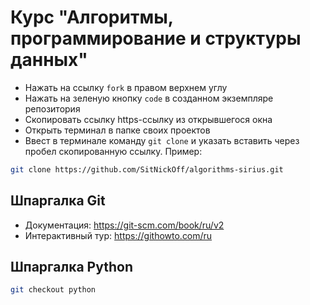 # Курс "Алгоритмы, программирование и структуры данных"

- Нажать на ссылку `fork` в правом верхнем углу 
- Нажать на зеленую кнопку `code` в созданном экземпляре репозитория 
- Скопировать ссылку https-ссылку из открывшегося окна
- Открыть терминал в папке своих проектов
- Ввест в терминале команду `git clone` и указать вставить через пробел скопированную ссылку. Пример:

```bash
git clone https://github.com/SitNickOff/algorithms-sirius.git
```

## Шпаргалка Git

- Документация: https://git-scm.com/book/ru/v2
- Интерактивный тур: https://githowto.com/ru

## Шпаргалка Python

```bash
git checkout python
```
